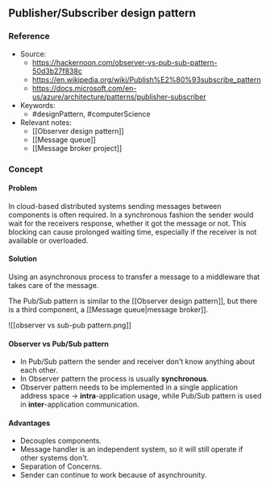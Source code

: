 
## Publisher/Subscriber design pattern

### Reference
- Source:
	- https://hackernoon.com/observer-vs-pub-sub-pattern-50d3b27f838c
	- https://en.wikipedia.org/wiki/Publish%E2%80%93subscribe_pattern
	- https://docs.microsoft.com/en-us/azure/architecture/patterns/publisher-subscriber
- Keywords:
	- #designPattern, #computerScience
- Relevant notes:
	- [[Observer design pattern]]
	- [[Message queue]]
	- [[Message broker project]]

### Concept
#### Problem
In cloud-based distributed systems sending messages between components is often required. In a synchronous fashion the sender would wait for the receivers response, whether it got the message or not. This blocking can cause prolonged waiting time, especially if the receiver is not available or overloaded.

#### Solution
Using an asynchronous process to transfer a message to a middleware that takes care of the message.

The Pub/Sub pattern is similar to the [[Observer design pattern]], but there is a third component, a [[Message queue|message broker]].

![[observer vs sub-pub pattern.png]]

#### Observer vs Pub/Sub pattern
- In Pub/Sub pattern the sender and receiver don't know anything about each other.
- In Observer pattern the process is usually **synchronous**.
- Observer pattern needs to be implemented in a single application address space -> **intra**-application usage, while Pub/Sub pattern is used in **inter**-application communication.

#### Advantages
- Decouples components.
- Message handler is an independent system, so it will still operate if other systems don't.
- Separation of Concerns.
- Sender can continue to work because of asynchrounity.